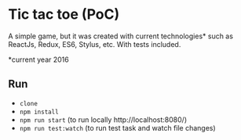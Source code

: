 # Tic tac toe (PoC)

A simple game, but it was created with current technologies\* such as ReactJs, Redux, ES6, Stylus, etc. With tests included.

*current year 2016

## Run
* `clone`
* `npm install`
* `npm run start` (to run locally http://localhost:8080/)
* `npm run test:watch` (to run test task and watch file changes)